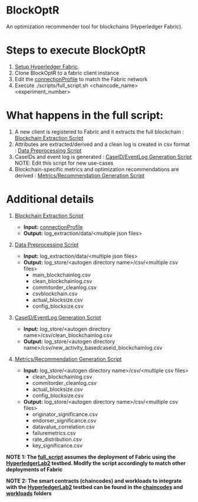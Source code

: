 # BlockOptR
An optimization recommender tool for blockchains (Hyperledger Fabric).

# Steps to execute BlockOptR
1. [Setup Hyperledger Fabric](https://hyperledger-fabric.readthedocs.io/en/release-2.2/getting_started.html).  
2. Clone BlockOptR to a fabric client instance 
3. Edit the [connectionProfile](log_extraction/connectionprofile.yaml) to match the Fabric network
4. Execute ./scripts/full_script.sh <chaincode_name> <experiment_number>

# What happens in the full script:
1. A new client is registered to Fabric and it extracts the full blockchain : [Blockchain Extraction Script](log_extraction/getBlockchainLogs.js)
2. Attributes are extracted/derived and a clean log is created in csv format : [Data Preprocessing Script](convert_to_csv/convert_blockchain_logs_to_csv.py)
3. CaseIDs and event log is generated : [CaseID/EventLog Generation Script](caseid_generation/caseid_generation.py) NOTE: Edit this script for new use-cases
4. Blockchain-specific metrics and optimization recommendations are derived : [Metrics/Recommendation Generation Script](metrics_evaluation/metrics_evaluation.py)

# Additional details
1. [Blockchain Extraction Script](log_extraction/getBlockchainLogs.js)  
    + **Input:** [connectionProfile](log_extraction/connectionprofile.yaml)
    + **Output:** log_extraction/data/\<multiple json files\>

2. [Data Preprocessing Script](convert_to_csv/convert_blockchain_logs_to_csv.py)              
    + **Input:** log_extraction/data/\<multiple json files\>              
    + **Output:** log_store/\<autogen directory name\>/csv/\<multiple csv files\>  
      - main_blockchainlog.csv
      - clean_blockchainlog.csv
      - commitorder_cleanlog.csv
      - csvblockchain.csv
      - actual_blocksize.csv
      - config_blocksize.csv

3. [CaseID/EventLog Generation Script](caseid_generation/caseid_generation.py)              
    + **Input:** log_store/\<autogen directory name\>/csv/clean_blockchainlog.csv              
    + **Output:** log_store/\<autogen directory name\>/csv/new_activity_basedcaseid_blockchainlog.csv  

4. [Metrics/Recommendation Generation Script](metrics_evaluation/metrics_evaluation.py)              
    + **Input:** log_store/\<autogen directory name\>/csv/\<multiple csv files\>
      - clean_blockchainlog.csv
      - commitorder_cleanlog.csv
      - actual_blocksize.csv
      - config_blocksize.csv              
    + **Output:** log_store/\<autogen directory name\>/csv/\<multiple csv files\>
      - originator_significance.csv
      - endorser_significance.csv
      - datavalue_correlation.csv
      - failuremetrics.csv
      - rate_distribution.csv
      - key_significance.csv

**NOTE 1: The [full_script](scripts/full_script.sh) assumes the deployment of Fabric using the [HyperledgerLab2](https://github.com/MSRG/HyperLedgerLab-2.0) testbed. Modify the script accordingly to match other deployments of Fabric**  

**NOTE 2: The smart contracts (chaincodes) and workloads to integrate with the [HyperledgerLab2](https://github.com/MSRG/HyperLedgerLab-2.0) testbed can be found in the [chaincodes](chaincodes) and [workloads](workloads) folders**
